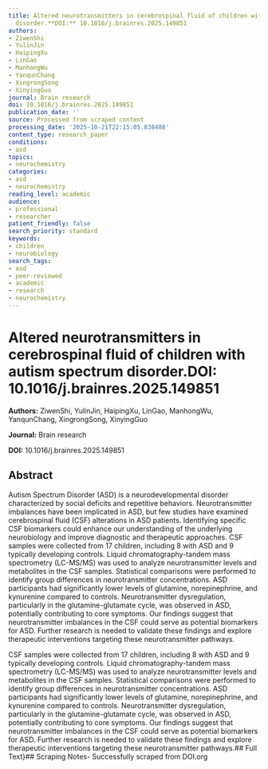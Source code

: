 ```yaml
---
title: Altered neurotransmitters in cerebrospinal fluid of children with autism spectrum
  disorder.**DOI:** 10.1016/j.brainres.2025.149851
authors:
- ZiwenShi
- YulinJin
- HaipingXu
- LinGao
- ManhongWu
- YanqunChang
- XingrongSong
- XinyingGuo
journal: Brain research
doi: 10.1016/j.brainres.2025.149851
publication_date: ''
source: Processed from scraped content
processing_date: '2025-10-21T22:15:05.838488'
content_type: research_paper
conditions:
- asd
topics:
- neurochemistry
categories:
- asd
- neurochemistry
reading_level: academic
audience:
- professional
- researcher
patient_friendly: false
search_priority: standard
keywords:
- children
- neurobiology
search_tags:
- asd
- peer-reviewed
- academic
- research
- neurochemistry
---
```


# Altered neurotransmitters in cerebrospinal fluid of children with autism spectrum disorder.**DOI:** 10.1016/j.brainres.2025.149851

**Authors:** ZiwenShi, YulinJin, HaipingXu, LinGao, ManhongWu, YanqunChang, XingrongSong, XinyingGuo

**Journal:** Brain research

**DOI:** 10.1016/j.brainres.2025.149851

## Abstract

Autism Spectrum Disorder (ASD) is a neurodevelopmental disorder characterized by social deficits and repetitive behaviors. Neurotransmitter imbalances have been implicated in ASD, but few studies have examined cerebrospinal fluid (CSF) alterations in ASD patients. Identifying specific CSF biomarkers could enhance our understanding of the underlying neurobiology and improve diagnostic and therapeutic approaches.
CSF samples were collected from 17 children, including 8 with ASD and 9 typically developing controls. Liquid chromatography-tandem mass spectrometry (LC-MS/MS) was used to analyze neurotransmitter levels and metabolites in the CSF samples. Statistical comparisons were performed to identify group differences in neurotransmitter concentrations.
ASD participants had significantly lower levels of glutamine, norepinephrine, and kynurenine compared to controls. Neurotransmitter dysregulation, particularly in the glutamine-glutamate cycle, was observed in ASD, potentially contributing to core symptoms.
Our findings suggest that neurotransmitter imbalances in the CSF could serve as potential biomarkers for ASD. Further research is needed to validate these findings and explore therapeutic interventions targeting these neurotransmitter pathways.

CSF samples were collected from 17 children, including 8 with ASD and 9 typically developing controls. Liquid chromatography-tandem mass spectrometry (LC-MS/MS) was used to analyze neurotransmitter levels and metabolites in the CSF samples. Statistical comparisons were performed to identify group differences in neurotransmitter concentrations.
ASD participants had significantly lower levels of glutamine, norepinephrine, and kynurenine compared to controls. Neurotransmitter dysregulation, particularly in the glutamine-glutamate cycle, was observed in ASD, potentially contributing to core symptoms.
Our findings suggest that neurotransmitter imbalances in the CSF could serve as potential biomarkers for ASD. Further research is needed to validate these findings and explore therapeutic interventions targeting these neurotransmitter pathways.## Full Text}## Scraping Notes- Successfully scraped from DOI.org